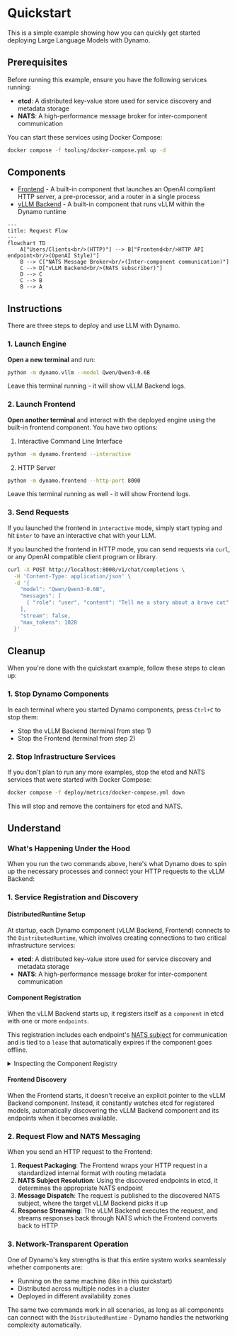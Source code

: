 # Quickstart

This is a simple example showing how you can quickly get started deploying Large Language Models with Dynamo.

## Prerequisites

Before running this example, ensure you have the following services running:

- **etcd**: A distributed key-value store used for service discovery and metadata storage
- **NATS**: A high-performance message broker for inter-component communication

You can start these services using Docker Compose:

```bash
docker compose -f tooling/docker-compose.yml up -d
```

## Components

- [Frontend](../../../components/frontend/README.md) - A built-in component that launches an OpenAI compliant HTTP server, a pre-processor, and a router in a single process
- [vLLM Backend](../../../examples/engines/vllm/README.md) - A built-in component that runs vLLM within the Dynamo runtime

```mermaid
---
title: Request Flow
---
flowchart TD
    A["Users/Clients<br/>(HTTP)"] --> B["Frontend<br/>HTTP API endpoint<br/>(OpenAI Style)"]
    B --> C["NATS Message Broker<br/>(Inter-component communication)"]
    C --> D["vLLM Backend<br/>(NATS subscriber)"]
    D --> C
    C --> B
    B --> A
```

## Instructions

There are three steps to deploy and use LLM with Dynamo.

### 1. Launch Engine

**Open a new terminal** and run:

```bash
python -m dynamo.vllm --model Qwen/Qwen3-0.6B
```

Leave this terminal running - it will show vLLM Backend logs.

### 2. Launch Frontend

**Open another terminal** and interact with the deployed engine using the built-in frontend component. You have two options:

1. Interactive Command Line Interface

  ```bash
  python -m dynamo.frontend --interactive
  ```

2. HTTP Server

  ```bash
  python -m dynamo.frontend --http-port 8000
  ```

Leave this terminal running as well - it will show Frontend logs.

### 3. Send Requests

If you launched the frontend in `interactive` mode, simply start typing and hit `Enter` to have an interactive chat with your LLM.

If you launched the frontend in HTTP mode, you can send requests via `curl`, or any OpenAI compatible client program or library.

```bash
curl -X POST http://localhost:8000/v1/chat/completions \
  -H 'Content-Type: application/json' \
  -d '{
    "model": "Qwen/Qwen3-0.6B",
    "messages": [
      { "role": "user", "content": "Tell me a story about a brave cat" }
    ],
    "stream": false,
    "max_tokens": 1028
  }'
```

## Cleanup

When you're done with the quickstart example, follow these steps to clean up:

### 1. Stop Dynamo Components

In each terminal where you started Dynamo components, press `Ctrl+C` to stop them:
- Stop the vLLM Backend (terminal from step 1)
- Stop the Frontend (terminal from step 2)

### 2. Stop Infrastructure Services

If you don't plan to run any more examples, stop the etcd and NATS services that were started with Docker Compose:

```bash
docker compose -f deploy/metrics/docker-compose.yml down
```

This will stop and remove the containers for etcd and NATS.


## Understand

### What's Happening Under the Hood

When you run the two commands above, here's what Dynamo does to spin up the necessary processes and connect your HTTP requests to the vLLM Backend:

### 1. Service Registration and Discovery

#### DistributedRuntime Setup
At startup, each Dynamo component (vLLM Backend, Frontend) connects to the `DistributedRuntime`, which involves creating connections to two critical infrastructure services:

- **etcd**: A distributed key-value store used for service discovery and metadata storage
- **NATS**: A high-performance message broker for inter-component communication

#### Component Registration

When the vLLM Backend starts up, it registers itself as a `component` in etcd with one or more `endpoints`.

This registration includes each endpoint's [NATS subject](https://docs.nats.io/nats-concepts/subjects) for communication and is tied to a `lease` that automatically expires if the component goes offline.

<details>
<summary> Inspecting the Component Registry </summary>

If you want to find out more about the internal organization of components in Dynamo, you can inspect the contents of `etcd` using the [`etcdctl` command line tool](https://etcd.io/docs/latest/dev-guide/interacting_v3/). For this example, you can try running

```bash
etcdctl get "instances" --prefix
```

which will show you each registered endpoint, along with their associated NATS subject. Note that the specific etcd and NATS info is internal and always subject to change -- in future examples we'll show how to use the `DistributedRuntime` itself to communicate across components.
</details>


#### Frontend Discovery
When the Frontend starts, it doesn't receive an explicit pointer to the vLLM Backend component. Instead, it constantly watches etcd for registered models, automatically discovering the vLLM Backend component and its endpoints when it becomes available.

### 2. Request Flow and NATS Messaging

When you send an HTTP request to the Frontend:

1. **Request Packaging**: The Frontend wraps your HTTP request in a standardized internal format with routing metadata
2. **NATS Subject Resolution**: Using the discovered endpoints in etcd, it determines the appropriate NATS endpoint
3. **Message Dispatch**: The request is published to the discovered NATS subject, where the target vLLM Backend picks it up
4. **Response Streaming**: The vLLM Backend executes the request, and streams responses back through NATS which the Frontend converts back to HTTP

### 3. Network-Transparent Operation

One of Dynamo's key strengths is that this entire system works seamlessly whether components are:
- Running on the same machine (like in this quickstart)
- Distributed across multiple nodes in a cluster
- Deployed in different availability zones

The same two commands work in all scenarios, as long as all components can connect with the `DistributedRuntime` - Dynamo handles the networking complexity automatically.
